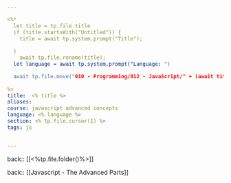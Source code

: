 ```yaml
---

<%*
  let title = tp.file.title
  if (title.startsWith("Untitled")) {
    title = await tp.system.prompt("Title");
    
  } 
	await tp.file.rename(title);
  let language = await tp.system.prompt("Language: ")

  await tp.file.move("010 - Programming/012 - JavaScript/" + (await title))
  
%>
title:  <% title %>
aliases:
course: javascript advanced concepts
language: <% language %>
section: <% tp.file.cursor(1) %>
tags: js


---
```

back:: [[<%tp.file.folder()%>]]

back:: [[Javascript - The Advanced Parts]]
